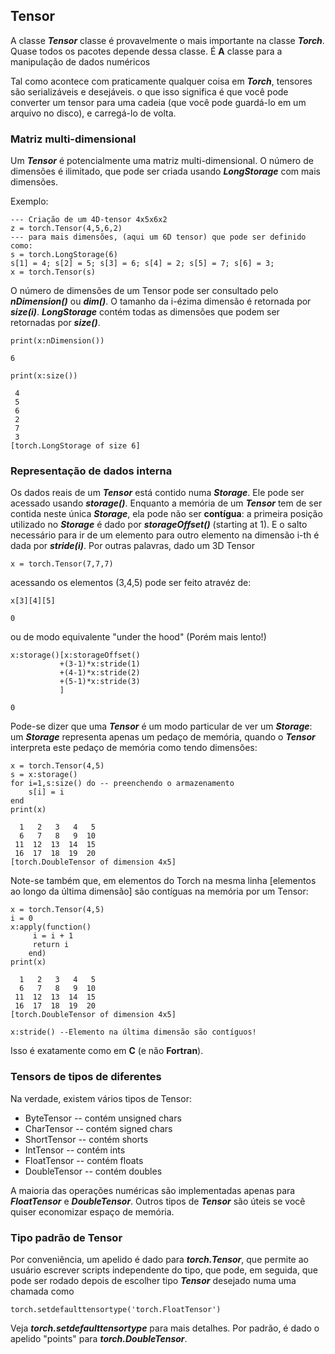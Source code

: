 
## Tensor
A classe ___Tensor___ classe é provavelmente o mais importante na classe ___Torch___. Quase todos os pacotes depende dessa classe. É __A__ classe para a manipulação de dados numéricos 

Tal como acontece com praticamente qualquer coisa em ___Torch___, tensores são serializáveis e desejáveis. o que isso significa é que você pode converter um tensor para uma cadeia (que você pode guardá-lo em um arquivo no disco), e carregá-lo de volta.
### Matriz multi-dimensional
Um ___Tensor___ é potencialmente uma matriz multi-dimensional. O número de dimensões é ilimitado, que pode ser criada usando ___LongStorage___ com mais dimensões.

Exemplo: 


```
--- Criação de um 4D-tensor 4x5x6x2
z = torch.Tensor(4,5,6,2)
--- para mais dimensões, (aqui um 6D tensor) que pode ser definido como:
s = torch.LongStorage(6)
s[1] = 4; s[2] = 5; s[3] = 6; s[4] = 2; s[5] = 7; s[6] = 3;
x = torch.Tensor(s)
```

O número de dimensões de um Tensor pode ser consultado pelo ___nDimension()___ ou ___dim()___. O tamanho da i-ézima dimensão é retornada por ___size(i)___. ___LongStorage___ contém todas as dimensões que podem ser retornadas por ___size()___.


```
print(x:nDimension())
```




    6	





```
print(x:size())
```




    
     4
     5
     6
     2
     7
     3
    [torch.LongStorage of size 6]
    




### Representação de dados interna
Os dados reais de um ___Tensor___ está contido numa ___Storage___. Ele pode ser acessado usando ___storage()___. Enquanto a memória de um ___Tensor___ tem de ser contida neste única ___Storage___, ela pode não ser __contígua__: a primeira posição utilizado no ___Storage___ é dado por ___storageOffset()___ (starting at 1). E o salto necessário para ir de um elemento para outro elemento na dimensão i-th é dada por ___stride(i)___. Por outras palavras, dado um 3D Tensor


```
x = torch.Tensor(7,7,7)
```

acessando os elementos (3,4,5) pode ser feito atravéz de:


```
x[3][4][5]
```




    0	




ou de modo equivalente "under the hood" (Porém mais lento!)


```
x:storage()[x:storageOffset()
           +(3-1)*x:stride(1)
           +(4-1)*x:stride(2)
           +(5-1)*x:stride(3)
           ]
```




    0	




Pode-se dizer que uma ___Tensor___ é um modo particular de ver um ___Storage___: um ___Storage___ representa apenas um pedaço de memória, quando o ___Tensor___ interpreta este pedaço de memória como tendo dimensões:


```
x = torch.Tensor(4,5)
s = x:storage()
for i=1,s:size() do -- preenchendo o armazenamento
    s[i] = i
end
print(x)
```




      1   2   3   4   5
      6   7   8   9  10
     11  12  13  14  15
     16  17  18  19  20
    [torch.DoubleTensor of dimension 4x5]
    




Note-se também que, em elementos do Torch na mesma linha [elementos ao longo da última dimensão] são contíguas na memória por um Tensor:


```
x = torch.Tensor(4,5)
i = 0
x:apply(function()
     i = i + 1
     return i
    end)
print(x)
```




      1   2   3   4   5
      6   7   8   9  10
     11  12  13  14  15
     16  17  18  19  20
    [torch.DoubleTensor of dimension 4x5]
    





```
x:stride() --Elemento na última dimensão são contíguos!
```

Isso é exatamente como em __C__ (e não __Fortran__).

### Tensors de tipos de diferentes
Na verdade, existem vários tipos de Tensor:
* ByteTensor -- contém unsigned chars
* CharTensor -- contém signed chars
* ShortTensor -- contém shorts
* IntTensor -- contém ints
* FloatTensor -- contém floats
* DoubleTensor -- contém doubles

A maioria das operações numéricas são implementadas apenas para ___FloatTensor___ e ___DoubleTensor___. Outros tipos de ___Tensor___ são úteis se você quiser economizar espaço de memória.

### Tipo padrão de Tensor
Por conveniência, um apelido é dado para ___torch.Tensor___, que permite ao usuário escrever scripts independente do tipo, que pode, em seguida, que pode ser rodado depois de escolher tipo ___Tensor___ desejado numa uma chamada como


```
torch.setdefaulttensortype('torch.FloatTensor')
```




    




Veja ___torch.setdefaulttensortype___ para mais detalhes. Por padrão, é dado o apelido  "points" para ___torch.DoubleTensor___.


```

```




    





```

```
